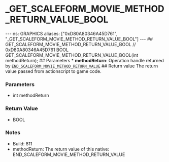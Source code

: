 # _GET_SCALEFORM_MOVIE_METHOD_RETURN_VALUE_BOOL

--- ns: GRAPHICS aliases: ["0xD80A80346A45D761", "_GET_SCALEFORM_MOVIE_METHOD_RETURN_VALUE_BOOL"] --- ## GET_SCALEFORM_MOVIE_METHOD_RETURN_VALUE_BOOL  // 0xD80A80346A45D761 BOOL GET_SCALEFORM_MOVIE_METHOD_RETURN_VALUE_BOOL(int methodReturn);  ## Parameters * **methodReturn**: Operation handle returned by [`END_SCALEFORM_MOVIE_METHOD_RETURN_VALUE`](#_0xC50AA39A577AF886)  ## Return value The return value passed from actionscript to game code.

### Parameters
* int methodReturn

### Return Value
* BOOL

### Notes
* Build: 811
* methodReturn: The return value of this native: END_SCALEFORM_MOVIE_METHOD_RETURN_VALUE

